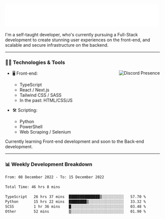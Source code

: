 <img src="assets/wave.svg" alt=":wave:" />

I'm a self-taught developer, who's currently pursuing a Full-Stack development to create stunning user experiences on the front-end, and scalable and secure infrastructure on the backend.

---

### 🧑‍💻 Technologies & Tools

<a href="https://discord.com/users/414304208649453568" target="_blank" rel="nofollow">
   <img src="https://lanyard-profile-readme.vercel.app/api/414304208649453568?idleMessage=Probably%20doing%20something%20else..." alt="Discord Presence" align="right">
</a>

- 🖥️ Front-end:

  - TypeScript
  - React / Next.js
  - Tailwind CSS / SASS
  - In the past: HTML/CSS/JS

- 🛠 Scripting:

  - Python
  - PowerShell
  - Web Scraping / Selenium

Currently learning Front-end development and soon to the Back-end development.

---

### 📊 Weekly Development Breakdown

<!-- ![ccrsxx's GitHub Stats](https://github-readme-stats.vercel.app/api?username=ccrsxx&count_private=true&theme=tokyonight) -->
<!-- ![ccrsxx's Top Langs](https://github-readme-stats.vercel.app/api/top-langs/?username=ccrsxx&hide=lua,java,html&theme=tokyonight) -->

<!--START_SECTION:waka-->

```text
From: 08 December 2022 - To: 15 December 2022

Total Time: 46 hrs 8 mins

TypeScript   26 hrs 37 mins  ██████████████▒░░░░░░░░░░   57.70 %
Python       15 hrs 22 mins  ████████▒░░░░░░░░░░░░░░░░   33.32 %
SCSS         1 hr 36 mins    █░░░░░░░░░░░░░░░░░░░░░░░░   03.48 %
Other        52 mins         ▒░░░░░░░░░░░░░░░░░░░░░░░░   01.90 %
```

<!--END_SECTION:waka-->
